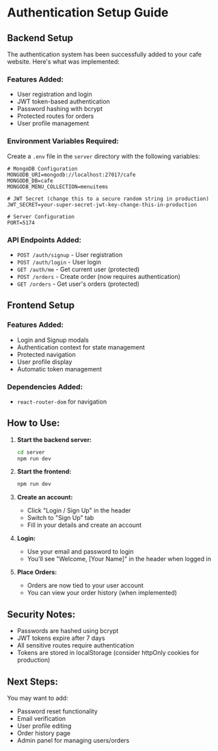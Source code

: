 # Authentication Setup Guide

## Backend Setup

The authentication system has been successfully added to your cafe website. Here's what was implemented:

### Features Added:
- User registration and login
- JWT token-based authentication
- Password hashing with bcrypt
- Protected routes for orders
- User profile management

### Environment Variables Required:

Create a `.env` file in the `server` directory with the following variables:

```env
# MongoDB Configuration
MONGODB_URI=mongodb://localhost:27017/cafe
MONGODB_DB=cafe
MONGODB_MENU_COLLECTION=menuitems

# JWT Secret (change this to a secure random string in production)
JWT_SECRET=your-super-secret-jwt-key-change-this-in-production

# Server Configuration
PORT=5174
```

### API Endpoints Added:

- `POST /auth/signup` - User registration
- `POST /auth/login` - User login
- `GET /auth/me` - Get current user (protected)
- `POST /orders` - Create order (now requires authentication)
- `GET /orders` - Get user's orders (protected)

## Frontend Setup

### Features Added:
- Login and Signup modals
- Authentication context for state management
- Protected navigation
- User profile display
- Automatic token management

### Dependencies Added:
- `react-router-dom` for navigation

## How to Use:

1. **Start the backend server:**
   ```bash
   cd server
   npm run dev
   ```

2. **Start the frontend:**
   ```bash
   npm run dev
   ```

3. **Create an account:**
   - Click "Login / Sign Up" in the header
   - Switch to "Sign Up" tab
   - Fill in your details and create an account

4. **Login:**
   - Use your email and password to login
   - You'll see "Welcome, [Your Name]" in the header when logged in

5. **Place Orders:**
   - Orders are now tied to your user account
   - You can view your order history (when implemented)

## Security Notes:

- Passwords are hashed using bcrypt
- JWT tokens expire after 7 days
- All sensitive routes require authentication
- Tokens are stored in localStorage (consider httpOnly cookies for production)

## Next Steps:

You may want to add:
- Password reset functionality
- Email verification
- User profile editing
- Order history page
- Admin panel for managing users/orders
